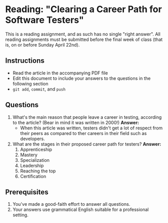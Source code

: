 Reading: "Clearing a Career Path for Software Testers"
=====================================================

This is a reading assignment, and as such has no single "right answer". All reading assignments must be submitted before the final week of class (that is, on or before Sunday April 22nd).

Instructions
------------

* Read the article in the accompanying PDF file
* Edit this document to include your answers to the questions in the following section
* `git add`, `commit`, and `push`

Questions
---------

1. What's the main reason that people leave a career in testing, according to the article? (Bear in mind it was written in 2000!) **Answer:**
	* When this article was written, testers didn't get a lot of respect from their peers as compared to ther careers in their field such as developers.
1. What are the stages in their proposed career path for testers? **Answer:**
	1. Apprenticeship
	2. Mastery
	3. Specialization
	4. Leadership
	5. Reaching the top
	6. Certification

Prerequisites
-------------

1. You've made a good-faith effort to answer all questions.
1. Your answers use grammatical English suitable for a professional setting.

